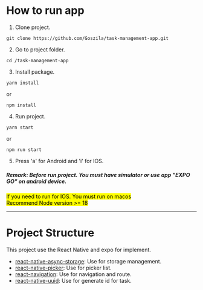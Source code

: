 <h1>How to run app</h1>

1. Clone project.
```
git clone https://github.com/Goszila/task-management-app.git
```


2. Go to project folder.
```
cd /task-management-app
```


3. Install package.
```
yarn install
```
or
```
npm install
```


4. Run project.
```
yarn start
```
or
```
npm run start
```

5. Press 'a' for Android and 'i' for IOS.

<h5>Remark: Before run project. You must have simulator or use app "EXPO GO" on android device.</h5>
<mark>If you need to run for IOS. You must run on macos</mark>
<br/>
<mark>Recommend Node version >= 18</mark>

<hr/>

<h1>Project Structure</h1>
This project use the React Native and expo for implement.
<br/>
<ul>
  <li><a href="https://github.com/react-native-async-storage/async-storage#readme">react-native-async-storage</a>: Use for storage management.</li>
  <li><a href="https://archive.reactnative.dev/docs/picker">react-native-picker</a>: Use for picker list.</li>
  <li><a href="https://reactnavigation.org/">react-navigation</a>: Use for navigation and route.</li>
  <li><a href="https://www.npmjs.com/package/react-native-uuid">react-native-uuid</a>: Use for generate id for task.</li>
</ul>  